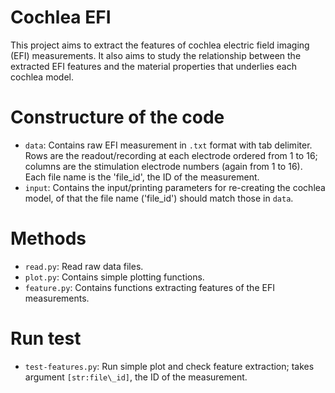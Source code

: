 # Cochlea EFI

This project aims to extract the features of cochlea electric field imaging (EFI) measurements.
It also aims to study the relationship between the extracted EFI features and the material properties that underlies each cochlea model.

# Constructure of the code
- `data`: Contains raw EFI measurement in `.txt` format with tab delimiter.
Rows are the readout/recording at each electrode ordered from 1 to 16; columns are the stimulation electrode numbers (again from 1 to 16).
Each file name is the 'file\_id', the ID of the measurement.
- `input`: Contains the input/printing parameters for re-creating the cochlea model, of that the file name ('file\_id') should match those in `data`.

# Methods
- `read.py`: Read raw data files.
- `plot.py`: Contains simple plotting functions.
- `feature.py`: Contains functions extracting features of the EFI measurements.

# Run test
- `test-features.py`: Run simple plot and check feature extraction;
takes argument `[str:file\_id]`, the ID of the measurement.
